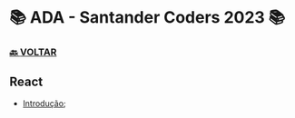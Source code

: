# 📚 ADA - Santander Coders 2023 📚

### [🔙 **VOLTAR**](../../)

## **React**

- [Introdução](/Web-Front-End/React/meu-projeto-react/);

&nbsp;
